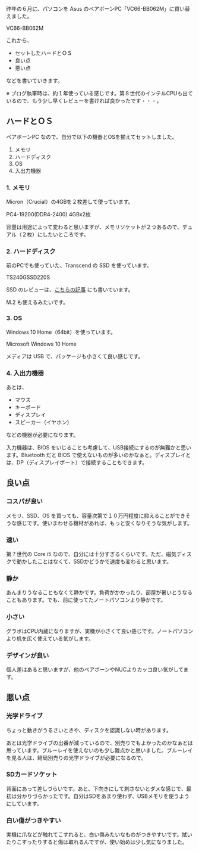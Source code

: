 昨年の６月に、パソコンを Asus のベアボーンPC「VC66-BB062M」に買い替えました。

VC66-BB062M

これから、

- セットしたハードとＯＳ
- 良い点
- 悪い点

などを書いていきます。

※ ブログ執筆時は、約１年使っている感じです。第８世代のインテルCPUも出ているので、もう少し早くレビューを書ければ良かったです・・・。


## ハードとＯＳ
ベアボーンPC なので、自分で以下の機器とOSを揃えてセットしました。

1. メモリ
2. ハードディスク
3. OS 
4. 入出力機器


### 1. メモリ
Micron（Crucial）の4GBを２枚差して使っています。

PC4-19200(DDR4-2400) 4GBx2枚

容量は用途によって変わると思いますが、メモリソケットが２つあるので、デュアル（２枚）にしたいところです。


### 2. ハードディスク
前のPCでも使っていた、Transcend の SSD を使っています。

TS240GSSD220S

SSD のレビューは、[こちらの記事](/entry/hardware/ssd/transcend-tlc-ts240gssd220s) にも書いています。

M.2 も使えるみたいです。


### 3. OS
Windows 10 Home（64bit）を使っています。

Microsoft Windows 10 Home

メディアは USB で、パッケージも小さくて良い感じです。


### 4. 入出力機器
あとは、

- マウス
- キーボード
- ディスプレイ
- スピーカー（イヤホン）

などの機器が必要になります。

入力機器は、BIOS をいじることも考慮して、USB接続にするのが無難かと思います。Bluetooth だと BIOS で使えないものが多いのかなぁと。ディスプレイとは、DP（ディスプレイポート）で接続することもできます。


## 良い点
### コスパが良い
メモリ、SSD、OS を買っても、容量次第で１０万円程度に抑えることができそうな感じです。使いまわせる機材があれば、もっと安くなりそうな気がします。

### 速い
第７世代の Core i5 なので、自分には十分すぎるくらいです。ただ、磁気ディスクで動かしたことはなくて、SSDかどうかで速度も変わると思います。

### 静か
あんまりうなることもなくて静かです。負荷がかかったり、部屋が暑いとうなることもあります。でも、前に使ってたノートパソコンより静かです。

### 小さい
グラボはCPU内蔵になりますが、実機が小さくて良い感じです。ノートパソコンより机を広く使えている気がします。

### デザインが良い
個人差はあると思いますが、他のベアボーンやNUCよりカッコ良い気がしてます。


## 悪い点
### 光学ドライブ
ちょっと動きがうるさいときや、ディスクを認識しない時があります。

あとは光学ドライブの出番が減っているので、別売りでもよかったのかなぁとは思っています。ブルーレイを使えないのも少し難点かと思いました。ブルーレイを見る人は、結局別売りの光学ドライブが必要になるので。

### SDカードソケット
背面にあって差しづらいです。あと、下向きにして刺さないとダメな感じで、最初は分かりづらかったです。自分はSDをあまり使わず、USBメモリを使うようにしています。

### 白い傷がつきやすい
実機に爪などが触れてこすれると、白い傷みたいなものがつきやすいです。拭いたりこすったりすると傷は取れるんですが、使い始めは少し気になりました。
